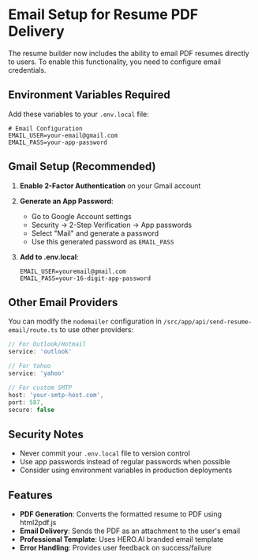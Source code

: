 # Email Setup for Resume PDF Delivery

The resume builder now includes the ability to email PDF resumes directly to users. To enable this functionality, you need to configure email credentials.

## Environment Variables Required

Add these variables to your `.env.local` file:

```env
# Email Configuration
EMAIL_USER=your-email@gmail.com
EMAIL_PASS=your-app-password
```

## Gmail Setup (Recommended)

1. **Enable 2-Factor Authentication** on your Gmail account
2. **Generate an App Password**:
   - Go to Google Account settings
   - Security → 2-Step Verification → App passwords
   - Select "Mail" and generate a password
   - Use this generated password as `EMAIL_PASS`

3. **Add to .env.local**:
   ```env
   EMAIL_USER=youremail@gmail.com
   EMAIL_PASS=your-16-digit-app-password
   ```

## Other Email Providers

You can modify the `nodemailer` configuration in `/src/app/api/send-resume-email/route.ts` to use other providers:

```javascript
// For Outlook/Hotmail
service: 'outlook'

// For Yahoo
service: 'yahoo'

// For custom SMTP
host: 'your-smtp-host.com',
port: 587,
secure: false
```

## Security Notes

- Never commit your `.env.local` file to version control
- Use app passwords instead of regular passwords when possible
- Consider using environment variables in production deployments

## Features

- **PDF Generation**: Converts the formatted resume to PDF using html2pdf.js
- **Email Delivery**: Sends the PDF as an attachment to the user's email
- **Professional Template**: Uses HERO.AI branded email template
- **Error Handling**: Provides user feedback on success/failure 